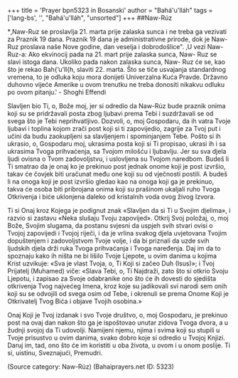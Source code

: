 +++
title = 'Prayer bpn5323 in Bosanski'
author = "Bahá'u'lláh"
tags = ['lang-bs', '', "Bahá'u'lláh", "unsorted"]
+++
##Naw-Rúz 

*‚Naw-Ruz se proslavlja 21. marta prije zalaska sunca i ne treba ga vezivati za Praznik 19 dana. Praznik 19 dana je administrativne prirode, dok je Naw-Ruz proslava naše Nove godine, dan veselja i dobrodošlice".
‚U vezi Naw-Ruz-a: Ako ekvinocij pada na 21. mart prije zalaska sunca, Naw- Ruz se slavi istoga dana. Ukoliko pada nakon zalaska sunca, Naw- Ruz će se, kao što je rekao Bah{’u’ll{h, slaviti 22. marta. Što se tiče usvajanja standardnog vremena, to je odluka koju mora donijeti Univerzalna Kuća Pravde. Državno duhovno vijeće Amerike u ovom trenutku ne treba donositi nikakvu odluku po ovom pitanju.‛ - Shoghi Effendi

Slavljen bio Ti, o, Bože moj, jer si odredio da Naw-Rúz bude praznik onima koji su se pridržavali posta zbog ljubavi prema Tebi i suzdržavali se od svega što je Tebi neprihvatljivo. Dozvoli, o, moj Gospodaru, da ih vatra Tvoje ljubavi i toplina kojom zrači post koji si ti zapovijedio, zagrije za Tvoj put i učini da budu zaokupljeni sa slavljenjem i spominjanjem Tebe. Pošto si ih ukrasio, o, Gospodaru moj, ukrasima posta koji si Ti propisao, ukrasi ih i sa ukrasima Tvoga prihvaćenja, sa Tvojom milošću i ljubavlju. Jer su sva djela ljudi ovisna o Tvom zadovoljstvu, i uslovljena su Tvojom naredbom. Budeš li Ti smatrao da je onaj ko je prekinuo post jednak onome koji je post izvršio, takav će čovjek biti uračunat među one koji su od vječnosti postili. A budeš li na onoga koji je post izvršio gledao kao na onoga koji ga je prekinuo, takva će osoba biti pribrojana onima koji su prašinom ukaljali ruho Tvoga Otkrivenja i biće uklonjena daleko od kristalnih voda ovog živog Izvora.

Ti si Onaj kroz Kojega je podignut znak «Slavljen da si Ti u Svojim djelima», i razvio si zastavu «Neka slušaju Tvoju zapovijed». Otkrij Svoj položaj, o, moj Bože, Svojim slugama, da postanu svjesni da uspjeh svih stvari ovisi o Tvojoj zapovijedi i Tvojoj riječi, i da je vrlina svakog djela uvjetovana Tvojim dopuštenjem i zadovoljstvom Tvoje volje, i da bi priznali da uzde svih ljudskih djela drži ruka Tvoga prihvaćanja i Tvoga naređenja. Daj im da to spoznaju kako ih ništa ne bi lišilo Tvoje Ljepote, u ovim danima u kojima Krist uzvikuje: «Sva je vlast Tvoja, o, Ti Koji si začeo Duh (Isus)»; i Tvoj Prijatelj (Muhamed) viče: «Slava Tebi, o, Ti Najdraži, zato što si otkrio Svoju Ljepotu, i zapisao za Svoje odabranike ono što će ih dovesti do sjedišta otkrivenja Tvog najvećeg Imena, kroz koje su jadikovali svi narodi sem onih koji su se odvojili od svega osim od Tebe, i okrenuli se prema Onome Koji je Otkrivatelj Tvog Bića i objave Tvojih osobina.»

Onaj Koji je Tvoj izdanak i svo Tvoje društvo, o, moj Gospodaru, je prekinuo post na ovaj dan nakon što ga je ispoštovao unutar zidova Tvoga dvora, a u žudnji svojoj da Ti udovolji. Namijeni njemu, njima i svima koji su stupili u Tvoje prisustvo u ovim danima, svako dobro koje si odredio u Tvojoj Knjizi. Daruj im, tad, ono što će im koristiti u oba života, u ovom i u onom poslije.
Ti si, uistinu, Sveznajući, Premudri.

(Source category: Naw-Rúz)
(Bahaiprayers.net ID: 5323)
